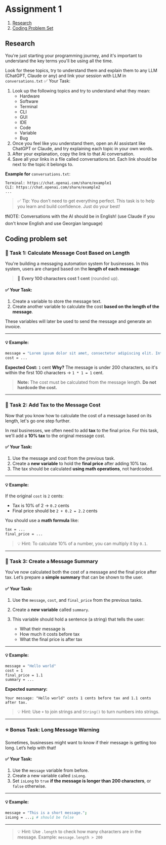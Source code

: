 # Assignment 1

1. [Research](#research)
2. [Coding Problem Set](#coding-problem-set)


## Research

You're just starting your programming journey, and it's important to understand the key terms you'll be using all the time.

Look for these topics, try to understand them and explain them to any LLM (ChatGPT, Claude or any) and link your session with LLM in `conversations.txt`
✅ Your Task:
1. Look up the following topics and try to understand what they mean:
    - Hardware
    - Software
    - Terminal
    - CLI
    - GUI
    - IDE
    - Code
    - Variable
    - Bug
2. Once you feel like you understand them, open an AI assistant like ChatGPT or Claude, and try explaining each topic in your own words.
3. After your explanation, copy the link to that AI conversation.
4. Save all your links in a file called conversations.txt. Each link should be next to the topic it belongs to.

**Example for** `conversations.txt`:

```
Terminal: https://chat.openai.com/share/example1
CLI: https://chat.openai.com/share/example2
...
```
> ✅ Tip: You don’t need to get everything perfect. This task is to help you learn and build confidence. Just do your best!

❗NOTE: Conversations with the AI should be in English! (use Claude if you don't know English and use Georgian language)

## Coding problem set

### 💬 Task 1: Calculate Message Cost Based on Length

You're building a messaging automation system for businesses. In this system, users are charged based on the **length of each message**:

> 📏 **Every 100 characters cost 1 cent** (rounded up).

#### ✅ Your Task:

1. Create a variable to store the message text.
2. Create another variable to calculate the cost **based on the length of the message**.

These variables will later be used to send the message and generate an invoice.

---

#### 💡 Example:

```bash
message = "Lorem ipsum dolor sit amet, consectetur adipiscing elit. Integer vel nulla mauris. Quisque ut morbi."
cost = ...
```

**Expected Cost:** `1` cent
**Why?** The message is under 200 characters, so it's within the first 100 characters → `1 * 1 = 1` cent.

> **Note:** The cost must be calculated from the message length. **Do not hardcode the cost.**

---


### 🧮 Task 2: Add Tax to the Message Cost

Now that you know how to calculate the cost of a message based on its length, let's go one step further.

In real businesses, we often need to add **tax** to the final price. For this task, we'll add a **10% tax** to the original message cost.

#### ✅ Your Task:

1. Use the message and cost from the previous task.
2. Create a **new variable** to hold the **final price** after adding 10% tax.
3. The tax should be calculated **using math operations**, not hardcoded.

---

#### 💡 Example:

If the original `cost` is `2` cents:

* Tax is 10% of 2 → `0.2` cents
* Final price should be `2 + 0.2 = 2.2` cents

You should use a **math formula** like:

```bash
tax = ...
final_price = ...
```

> 💡 Hint: To calculate 10% of a number, you can multiply it by `0.1`.

---

### 🧾 Task 3: Create a Message Summary

You’ve now calculated both the cost of a message and the final price after tax. Let’s prepare a **simple summary** that can be shown to the user.

#### ✅ Your Task:

1. Use the `message`, `cost`, and `final_price` from the previous tasks.
2. Create a **new variable** called `summary`.
3. This variable should hold a sentence (a string) that tells the user:

   * What their message is
   * How much it costs before tax
   * What the final price is after tax

---

#### 💡 Example:

```bash
message = "Hello world"
cost = 1
final_price = 1.1
summary = ...
```

**Expected summary:**

```
Your message: "Hello world" costs 1 cents before tax and 1.1 cents after tax.
```

> 💡 Hint: Use `+` to join strings and `String()` to turn numbers into strings.

---


### ⭐️ Bonus Task: Long Message Warning

Sometimes, businesses might want to know if their message is getting too long. Let’s help with that!

#### ✅ Your Task:

1. Use the `message` variable from before.
2. Create a new variable called `isLong`.
3. Set `isLong` to `true` **if the message is longer than 200 characters**, or `false` otherwise.

---

#### 💡 Example:

```bash
message = "This is a short message.";
isLong = ...; # should be false
```

---

> 💡 Hint: Use `.length` to check how many characters are in the message.
> Example: `message.length > 200`

